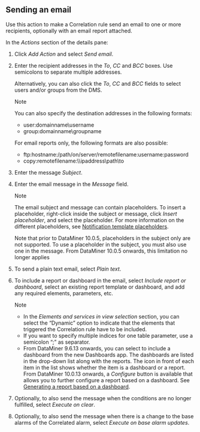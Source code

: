 ## Sending an email

Use this action to make a Correlation rule send an email to one or more recipients, optionally with an email report attached.

In the *Actions* section of the details pane:

1. Click *Add Action* and select *Send email*.

2. Enter the recipient addresses in the *To*, *CC* and *BCC* boxes. Use semicolons to separate multiple addresses.

    Alternatively, you can also click the *To*, *CC* and *BCC* fields to select users and/or groups from the DMS.

    > [!NOTE]
    > You can also specify the destination addresses in the following formats:
    > - user:domainname\\username
    > - group:domainname\\groupname
    >
    > For email reports only, the following formats are also possible:
    > - ftp:hostname:/path/on/server/remotefilename:username:password
    > - copy:remotefilename:\\\\ipaddress\\path\\to

3. Enter the message *Subject*.

4. Enter the email message in the *Message* field.

    > [!NOTE]
    > The email subject and message can contain placeholders. To insert a placeholder, right-click inside the subject or message, click *Insert placeholder*, and select the placeholder. For more information on the different placeholders, see [Notification template placeholders](../../part_3/security/Customizing_the_layout_of_notification_messages.md#notification-template-placeholders).
    >
    > Note that prior to DataMiner 10.0.5, placeholders in the subject only are not supported. To use a placeholder in the subject, you must also use one in the message. From DataMiner 10.0.5 onwards, this limitation no longer applies

5. To send a plain text email, select *Plain text*.

6. To include a report or dashboard in the email, select *Include report or dashboard*, select an existing report template or dashboard, and add any required elements, parameters, etc.

    > [!NOTE]
    > - In the *Elements and services in view selection* section, you can select the “Dynamic” option to indicate that the elements that triggered the Correlation rule have to be included.
    > - If you want to specify multiple indices for one table parameter, use a semicolon “;” as separator.
    > - From DataMiner 9.6.13 onwards, you can select to include a dashboard from the new Dashboards app. The dashboards are listed in the drop-down list along with the reports. The icon in front of each item in the list shows whether the item is a dashboard or a report. From DataMiner 10.0.13 onwards, a *Configure* button is available that allows you to further configure a report based on a dashboard. See [Generating a report based on a dashboard](../newR_D/Generating_a_report_based_on_a_dashboard.md).

7. Optionally, to also send the message when the conditions are no longer fulfilled, select *Execute on clear*.

8. Optionally, to also send the message when there is a change to the base alarms of the Correlated alarm, select *Execute on base alarm updates*.
